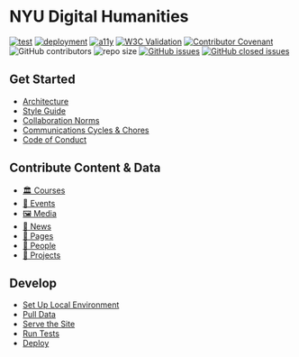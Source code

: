 # NYU Digital Humanities
[![test](https://github.com/nyu-dh/website/actions/workflows/test-html.yml/badge.svg)](https://github.com/nyu-dh/website/actions/workflows/test-html.yml)
[![deployment](https://img.shields.io/github/deployments/nyu-dh/nyu-dh.github.io/github-pages?label=deploy&logo=github)](https://github.com/nyu-dh/nyu-dh.github.io/deployments) 
[![a11y](https://github.com/nyu-dh/nyu-dh.github.io/actions/workflows/test-a11y.yml/badge.svg?branch=main)](https://github.com/nyu-dh/nyu-dh.github.io/actions/workflows/test-a11y.yml)
[![W3C Validation](https://img.shields.io/w3c-validation/html?targetUrl=https%3A%2F%2Fdh.hosting.nyu.edu&label=w3c)](https://validator.nu/?doc=https%3A%2F%2Fdh.hosting.nyu.edu)
[![Contributor Covenant](https://img.shields.io/badge/Contributor%20Covenant-2.1-4baaaa.svg?label=contributor+covenant)](docs/code-of-conduct.md)
![GitHub contributors](https://img.shields.io/github/contributors/nyu-dh/nyu-dh.github.io)
![repo size](https://img.shields.io/github/repo-size/nyu-dh/nyu-dh.github.io)
[![GitHub issues](https://img.shields.io/github/issues-raw/nyu-dh/nyu-dh.github.io)](https://github.com/nyu-dh/website/issues?q=is%3Aissue+is%3Aopen+) 
[![GitHub closed issues](https://img.shields.io/github/issues-closed-raw/nyu-dh/nyu-dh.github.io)](https://github.com/nyu-dh/website/issues?q=is%3Aissue+is%3Aclosed)


## Get Started
+ [Architecture](docs/architecture.md)
+ [Style Guide](docs/style-guide.md)
+ [Collaboration Norms](docs/guides/git-collab-norms.md)
+ [Communications Cycles & Chores](docs/communication-cycles-and-chores.md)
+ [Code of Conduct](docs/code-of-conduct.md)

## Contribute Content & Data
+ [🏛️ Courses](docs/guides/add-edit-courses.md)
+ [📆 Events](docs/guides/add-edit-news-events.md)
+ [🖼️ Media](docs/guides/add-edit-media.md)
+ [📰 News](docs/guides/add-edit-news-events.md)
+ [📝 Pages](docs/guides/add-edit-pages.md)
+ [👤 People](docs/guides/add-edit-people.md)
+ [🏺 Projects](docs/guides/add-edit-projects.md)  

## Develop
+ [Set Up Local Environment](docs/guides/local-development.md#set-up-dev-environment)
+ [Pull Data](docs/guides/pull-data-from-google-sheets.md)
+ [Serve the Site](docs/guides/local-development.md#serve-the-site)
+ [Run Tests](docs/guides/local-development.md#run-tests)
+ [Deploy](docs/architecture.md#deployment)


